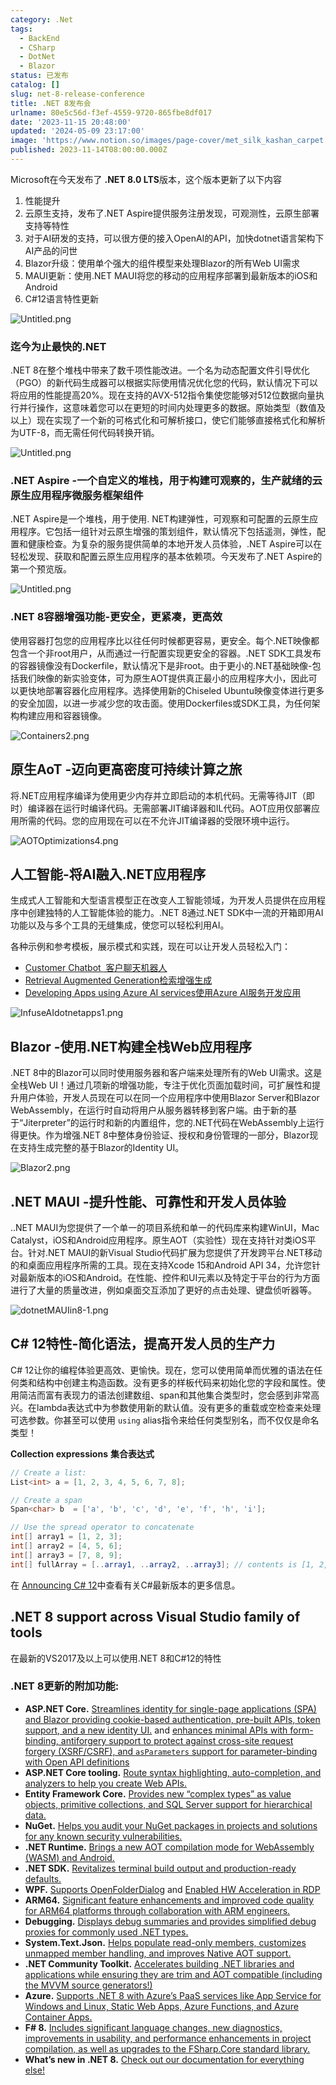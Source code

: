 ```yaml
---
category: .Net
tags:
  - BackEnd
  - CSharp
  - DotNet
  - Blazor
status: 已发布
catalog: []
slug: net-8-release-conference
title: .NET 8发布会
urlname: 80e5c56d-f3ef-4559-9720-865fbe8df017
date: '2023-11-15 20:48:00'
updated: '2024-05-09 23:17:00'
image: 'https://www.notion.so/images/page-cover/met_silk_kashan_carpet.jpg'
published: 2023-11-14T08:00:00.000Z
---
```


Microsoft在今天发布了 **.NET 8.0 LTS**版本，这个版本更新了以下内容

1. 性能提升
2. 云原生支持，发布了.NET Aspire提供服务注册发现，可观测性，云原生部署支持等特性
3. 对于AI研发的支持，可以很方便的接入OpenAI的API，加快dotnet语言架构下AI产品的问世
4. Blazor升级：使用单个强大的组件模型来处理Blazor的所有Web UI需求
5. MAUI更新：使用.NET MAUI将您的移动的应用程序部署到最新版本的iOS和Android
6. C#12语言特性更新

![Untitled.png](https://prod-files-secure.s3.us-west-2.amazonaws.com/5d24fe63-e567-4804-86f9-9fdc62e13082/10cda029-65af-4ea7-b30e-605b2d9e6c57/Untitled.png?X-Amz-Algorithm=AWS4-HMAC-SHA256&X-Amz-Content-Sha256=UNSIGNED-PAYLOAD&X-Amz-Credential=ASIAZI2LB466SSZLKXHC%2F20250227%2Fus-west-2%2Fs3%2Faws4_request&X-Amz-Date=20250227T213441Z&X-Amz-Expires=3600&X-Amz-Security-Token=IQoJb3JpZ2luX2VjEEMaCXVzLXdlc3QtMiJHMEUCIQDHD1ROAHA3%2FFRUeqvCuUXkOst3W1WmnzkZWeeW5InAWAIgImM6tzPa2PiCDCPy3yrdfgc%2BcjxLp8WQzXxb03yet0Mq%2FwMIfBAAGgw2Mzc0MjMxODM4MDUiDM20UHL4RV3%2BTOxBMCrcA5K6zFogtcvNAnUfg11v%2Fn%2Fpr5iHDr0JVDi48EOBqUB2fURHQYaup7aN5I4sptOLFWBJWBxVIWEj%2BVH8x7zMgmwS%2Fyxv5wFkwoay%2BBrP3IKlgDjJgb44V1RM7brPyjiHlefA%2FFYeshSCX4Ffx%2FVVUS9YfkCM29uLWmxG684uALMoYnfxeHPw6dueUSMX8%2BOf2FM4Mk%2FSvkRvYsIhcb%2BKfFc7H%2BqIZKspkrNjovSMmG2DffdJxqZGjPuBICRw2s4LD8uGeibN6EhCbywjzjyjmHJIb20Yi0e4w1kLNuh3B3KKAdVdH%2FQLX%2B3%2F5dIz9wOYaET7tQLdCce2%2FrDsajrV51KgNCZ0yFwgI6wZWj%2BlPBpm67DocGf3muATzY9a7iSPAZC1GSfbDQtWg5A45L8QM%2BuorovamK4mjN41TXYJxSZlMT1%2BqyqvAk4I33rVu3OXT%2B%2Be22tFIkSeZdoczREwJyNsLOHPGQPJhPc4lllvDQJkQwKkh8ZCu1iFYCFTaz3V%2BqBigBFBQNP9dlob9FShTNaaA9Ykw6L9QcmelB87usxPrcBDd6kbMWvEP59YX1WUhKSjynp2ogmtWjIcT2a9NWu7R9mCSHn47OKI%2BQ7Qla8X4WQZ%2B6IW2%2FFuoHdXMOfvgr4GOqUBxZQ8rMoKMHe6SVTKsF4tdf4999rVITr2OHp9ujIcABlJXRHLXMsdRbrXg3XZD1PBGwNBEi4fQNOL1bOJVza3%2BrOwzarUgJLcKa9OtM%2BeBFCPuxaV3MsZ9Ip477vgxN%2BUY0mr5f1wGof9tubXa9VPXOW5RW8UndGfijCtwEgeGdQgaxage6xW6iO3iXWpYfxXzj7Nl4noyiDO5GZqNBWgjoUf74o0&X-Amz-Signature=8d0d8a47e8086ade5af3ce6fb94a587eab977843498146d260a460af5f933d74&X-Amz-SignedHeaders=host&x-id=GetObject)


### **迄今为止最快的.NET**


.NET 8在整个堆栈中带来了数千项性能改进。一个名为动态配置文件引导优化（PGO）的新代码生成器可以根据实际使用情况优化您的代码，默认情况下可以将应用的性能提高20%。现在支持的AVX-512指令集使您能够对512位数据向量执行并行操作，这意味着您可以在更短的时间内处理更多的数据。原始类型（数值及以上）现在实现了一个新的可格式化和可解析接口，使它们能够直接格式化和解析为UTF-8，而无需任何代码转换开销。


![Untitled.png](https://prod-files-secure.s3.us-west-2.amazonaws.com/5d24fe63-e567-4804-86f9-9fdc62e13082/edcbf140-d619-4389-a4a6-f97c113ab9f2/Untitled.png?X-Amz-Algorithm=AWS4-HMAC-SHA256&X-Amz-Content-Sha256=UNSIGNED-PAYLOAD&X-Amz-Credential=ASIAZI2LB466SSZLKXHC%2F20250227%2Fus-west-2%2Fs3%2Faws4_request&X-Amz-Date=20250227T213440Z&X-Amz-Expires=3600&X-Amz-Security-Token=IQoJb3JpZ2luX2VjEEMaCXVzLXdlc3QtMiJHMEUCIQDHD1ROAHA3%2FFRUeqvCuUXkOst3W1WmnzkZWeeW5InAWAIgImM6tzPa2PiCDCPy3yrdfgc%2BcjxLp8WQzXxb03yet0Mq%2FwMIfBAAGgw2Mzc0MjMxODM4MDUiDM20UHL4RV3%2BTOxBMCrcA5K6zFogtcvNAnUfg11v%2Fn%2Fpr5iHDr0JVDi48EOBqUB2fURHQYaup7aN5I4sptOLFWBJWBxVIWEj%2BVH8x7zMgmwS%2Fyxv5wFkwoay%2BBrP3IKlgDjJgb44V1RM7brPyjiHlefA%2FFYeshSCX4Ffx%2FVVUS9YfkCM29uLWmxG684uALMoYnfxeHPw6dueUSMX8%2BOf2FM4Mk%2FSvkRvYsIhcb%2BKfFc7H%2BqIZKspkrNjovSMmG2DffdJxqZGjPuBICRw2s4LD8uGeibN6EhCbywjzjyjmHJIb20Yi0e4w1kLNuh3B3KKAdVdH%2FQLX%2B3%2F5dIz9wOYaET7tQLdCce2%2FrDsajrV51KgNCZ0yFwgI6wZWj%2BlPBpm67DocGf3muATzY9a7iSPAZC1GSfbDQtWg5A45L8QM%2BuorovamK4mjN41TXYJxSZlMT1%2BqyqvAk4I33rVu3OXT%2B%2Be22tFIkSeZdoczREwJyNsLOHPGQPJhPc4lllvDQJkQwKkh8ZCu1iFYCFTaz3V%2BqBigBFBQNP9dlob9FShTNaaA9Ykw6L9QcmelB87usxPrcBDd6kbMWvEP59YX1WUhKSjynp2ogmtWjIcT2a9NWu7R9mCSHn47OKI%2BQ7Qla8X4WQZ%2B6IW2%2FFuoHdXMOfvgr4GOqUBxZQ8rMoKMHe6SVTKsF4tdf4999rVITr2OHp9ujIcABlJXRHLXMsdRbrXg3XZD1PBGwNBEi4fQNOL1bOJVza3%2BrOwzarUgJLcKa9OtM%2BeBFCPuxaV3MsZ9Ip477vgxN%2BUY0mr5f1wGof9tubXa9VPXOW5RW8UndGfijCtwEgeGdQgaxage6xW6iO3iXWpYfxXzj7Nl4noyiDO5GZqNBWgjoUf74o0&X-Amz-Signature=d14dc369ef5dbc34e51e857046c569e634d7cb65cfdf92ac98545316f27e67ba&X-Amz-SignedHeaders=host&x-id=GetObject)


### **.NET Aspire -一个自定义的堆栈，用于构建可观察的，生产就绪的云原生应用程序微服务框架组件**


.NET Aspire是一个堆栈，用于使用. NET构建弹性，可观察和可配置的云原生应用程序。它包括一组针对云原生增强的策划组件，默认情况下包括遥测，弹性，配置和健康检查。为复杂的服务提供简单的本地开发人员体验，.NET Aspire可以在轻松发现、获取和配置云原生应用程序的基本依赖项。今天发布了.NET Aspire的第一个预览版。


![Untitled.png](https://prod-files-secure.s3.us-west-2.amazonaws.com/5d24fe63-e567-4804-86f9-9fdc62e13082/ff6a34d3-ac25-412d-9204-a7263d00528f/Untitled.png?X-Amz-Algorithm=AWS4-HMAC-SHA256&X-Amz-Content-Sha256=UNSIGNED-PAYLOAD&X-Amz-Credential=ASIAZI2LB466SSZLKXHC%2F20250227%2Fus-west-2%2Fs3%2Faws4_request&X-Amz-Date=20250227T213441Z&X-Amz-Expires=3600&X-Amz-Security-Token=IQoJb3JpZ2luX2VjEEMaCXVzLXdlc3QtMiJHMEUCIQDHD1ROAHA3%2FFRUeqvCuUXkOst3W1WmnzkZWeeW5InAWAIgImM6tzPa2PiCDCPy3yrdfgc%2BcjxLp8WQzXxb03yet0Mq%2FwMIfBAAGgw2Mzc0MjMxODM4MDUiDM20UHL4RV3%2BTOxBMCrcA5K6zFogtcvNAnUfg11v%2Fn%2Fpr5iHDr0JVDi48EOBqUB2fURHQYaup7aN5I4sptOLFWBJWBxVIWEj%2BVH8x7zMgmwS%2Fyxv5wFkwoay%2BBrP3IKlgDjJgb44V1RM7brPyjiHlefA%2FFYeshSCX4Ffx%2FVVUS9YfkCM29uLWmxG684uALMoYnfxeHPw6dueUSMX8%2BOf2FM4Mk%2FSvkRvYsIhcb%2BKfFc7H%2BqIZKspkrNjovSMmG2DffdJxqZGjPuBICRw2s4LD8uGeibN6EhCbywjzjyjmHJIb20Yi0e4w1kLNuh3B3KKAdVdH%2FQLX%2B3%2F5dIz9wOYaET7tQLdCce2%2FrDsajrV51KgNCZ0yFwgI6wZWj%2BlPBpm67DocGf3muATzY9a7iSPAZC1GSfbDQtWg5A45L8QM%2BuorovamK4mjN41TXYJxSZlMT1%2BqyqvAk4I33rVu3OXT%2B%2Be22tFIkSeZdoczREwJyNsLOHPGQPJhPc4lllvDQJkQwKkh8ZCu1iFYCFTaz3V%2BqBigBFBQNP9dlob9FShTNaaA9Ykw6L9QcmelB87usxPrcBDd6kbMWvEP59YX1WUhKSjynp2ogmtWjIcT2a9NWu7R9mCSHn47OKI%2BQ7Qla8X4WQZ%2B6IW2%2FFuoHdXMOfvgr4GOqUBxZQ8rMoKMHe6SVTKsF4tdf4999rVITr2OHp9ujIcABlJXRHLXMsdRbrXg3XZD1PBGwNBEi4fQNOL1bOJVza3%2BrOwzarUgJLcKa9OtM%2BeBFCPuxaV3MsZ9Ip477vgxN%2BUY0mr5f1wGof9tubXa9VPXOW5RW8UndGfijCtwEgeGdQgaxage6xW6iO3iXWpYfxXzj7Nl4noyiDO5GZqNBWgjoUf74o0&X-Amz-Signature=6fd7462fef8442e3da6cc860d15a7da1b32fe01465a8bb3728cfe5089a4e284f&X-Amz-SignedHeaders=host&x-id=GetObject)


### **.NET 8容器增强功能-更安全，更紧凑，更高效**


使用容器打包您的应用程序比以往任何时候都更容易，更安全。每个.NET映像都包含一个非root用户，从而通过一行配置实现更安全的容器。.NET SDK工具发布的容器镜像没有Dockerfile，默认情况下是非root。由于更小的.NET基础映像-包括我们映像的新实验变体，可为原生AOT提供真正最小的应用程序大小，因此可以更快地部署容器化应用程序。选择使用新的Chiseled Ubuntu映像变体进行更多的安全加固，以进一步减少您的攻击面。使用Dockerfiles或SDK工具，为任何架构构建应用和容器镜像。


![Containers2.png](https://devblogs.microsoft.com/dotnet/wp-content/uploads/sites/10/2023/11/Containers2.png)


## 原生AoT -迈向更高密度可持续计算之旅


将.NET应用程序编译为使用更少内存并立即启动的本机代码。无需等待JIT（即时）编译器在运行时编译代码。无需部署JIT编译器和IL代码。AOT应用仅部署应用所需的代码。您的应用现在可以在不允许JIT编译器的受限环境中运行。


![AOTOptimizations4.png](https://devblogs.microsoft.com/dotnet/wp-content/uploads/sites/10/2023/11/AOTOptimizations4.png)


## 人工智能-将AI融入.NET应用程序


生成式人工智能和大型语言模型正在改变人工智能领域，为开发人员提供在应用程序中创建独特的人工智能体验的能力。.NET 8通过.NET SDK中一流的开箱即用AI功能以及与多个工具的无缝集成，使您可以轻松利用AI。


各种示例和参考模板，展示模式和实践，现在可以让开发人员轻松入门：

- [Customer Chatbot](https://github.com/dotnet/eShop)[ ](https://github.com/dotnet/eShop)[ 客户聊天机器人](https://github.com/dotnet/eShop)
- [Retrieval Augmented Generation](https://github.com/Azure-Samples/azure-search-openai-demo-csharp)[检索增强生成](https://github.com/Azure-Samples/azure-search-openai-demo-csharp)
- [Developing Apps using Azure AI services](https://devblogs.microsoft.com/dotnet/demystifying-retrieval-augmented-generation-with-dotnet/)[使用Azure AI服务开发应用](https://devblogs.microsoft.com/dotnet/demystifying-retrieval-augmented-generation-with-dotnet/)

![InfuseAIdotnetapps1.png](https://devblogs.microsoft.com/dotnet/wp-content/uploads/sites/10/2023/11/InfuseAIdotnetapps1.png)


## Blazor -使用.NET构建全栈Web应用程序


.NET 8中的Blazor可以同时使用服务器和客户端来处理所有的Web UI需求。这是全栈Web UI！通过几项新的增强功能，专注于优化页面加载时间，可扩展性和提升用户体验，开发人员现在可以在同一个应用程序中使用Blazor Server和Blazor WebAssembly，在运行时自动将用户从服务器转移到客户端。由于新的基于“Jiterpreter”的运行时和新的内置组件，您的.NET代码在WebAssembly上运行得更快。作为增强.NET 8中整体身份验证、授权和身份管理的一部分，Blazor现在支持生成完整的基于Blazor的Identity UI。


![Blazor2.png](https://devblogs.microsoft.com/dotnet/wp-content/uploads/sites/10/2023/11/Blazor2.png)


## .NET MAUI -提升性能、可靠性和开发人员体验


..NET MAUI为您提供了一个单一的项目系统和单一的代码库来构建WinUI，Mac Catalyst，iOS和Android应用程序。原生AOT（实验性）现在支持针对类iOS平台。针对.NET MAUI的新Visual Studio代码扩展为您提供了开发跨平台.NET移动的和桌面应用程序所需的工具。现在支持Xcode 15和Android API 34，允许您针对最新版本的iOS和Android。在性能、控件和UI元素以及特定于平台的行为方面进行了大量的质量改进，例如桌面交互添加了更好的点击处理、键盘侦听器等。


![dotnetMAUIin8-1.png](https://devblogs.microsoft.com/dotnet/wp-content/uploads/sites/10/2023/11/dotnetMAUIin8-1.png)


## C# 12特性-简化语法，提高开发人员的生产力


C# 12让你的编程体验更高效、更愉快。现在，您可以使用简单而优雅的语法在任何类和结构中创建主构造函数。没有更多的样板代码来初始化您的字段和属性。使用简洁而富有表现力的语法创建数组、span和其他集合类型时，您会感到非常高兴。在lambda表达式中为参数使用新的默认值。没有更多的重载或空检查来处理可选参数。你甚至可以使用 `using` alias指令来给任何类型别名，而不仅仅是命名类型！


**Collection expressions** **集合表达式**


```c#
// Create a list:
List<int> a = [1, 2, 3, 4, 5, 6, 7, 8];

// Create a span
Span<char> b  = ['a', 'b', 'c', 'd', 'e', 'f', 'h', 'i'];

// Use the spread operator to concatenate
int[] array1 = [1, 2, 3];
int[] array2 = [4, 5, 6];
int[] array3 = [7, 8, 9];
int[] fullArray = [..array1, ..array2, ..array3]; // contents is [1, 2, 3, 4, 5, 6, 7, 8, 9]
```


在 [Announcing C# 12](https://devblogs.microsoft.com/dotnet/announcing-csharp-12)中查看有关C#最新版本的更多信息。


## .NET 8 support across Visual Studio family of tools


在最新的VS2017及以上可以使用.NET 8和C#12的特性


### .NET 8更新的附加功能:

- **ASP.NET Core.** [Streamlines identity for single-page applications (SPA) and Blazor providing cookie-based authentication, pre-built APIs, token support, and a new identity UI.](https://devblogs.microsoft.com/dotnet/whats-new-with-identity-in-dotnet-8/) and [enhances minimal APIs with form-binding, antiforgery support to protect against cross-site request forgery (XSRF/CSRF), and ](https://learn.microsoft.com/aspnet/core/release-notes/aspnetcore-8.0#minimal-apis)[`asParameters`](https://learn.microsoft.com/aspnet/core/release-notes/aspnetcore-8.0#minimal-apis)[ support for parameter-binding with Open API definitions](https://learn.microsoft.com/aspnet/core/release-notes/aspnetcore-8.0#minimal-apis)
- **ASP.NET Core tooling.** [Route syntax highlighting, auto-completion, and analyzers to help you create Web APIs.](https://devblogs.microsoft.com/dotnet/aspnet-core-route-tooling-dotnet-8/)
- **Entity Framework Core.** [Provides new “complex types” as value objects, primitive collections, and SQL Server support for hierarchical data.](https://devblogs.microsoft.com/dotnet/announcing-ef8-rc2/)
- **NuGet.** [Helps you audit your NuGet packages in projects and solutions for any known security vulnerabilities.](https://learn.microsoft.com/nuget/concepts/auditing-packages)
- **.NET Runtime.** [Brings a new AOT compilation mode for WebAssembly (WASM) and Android.](https://devblogs.microsoft.com/dotnet/announcing-dotnet-8-rc1/#androidstripilafteraot-mode-on-android)
- **.NET SDK.** [Revitalizes terminal build output and production-ready defaults.](https://learn.microsoft.com/dotnet/core/whats-new/dotnet-8#net-sdk)
- **WPF.** [Supports OpenFolderDialog](https://devblogs.microsoft.com/dotnet/wpf-file-dialog-improvements-in-dotnet-8/) and [Enabled HW Acceleration in RDP](https://devblogs.microsoft.com/dotnet/announcing-dotnet-8-rc1/#wpf-hardware-acceleration-in-rdp)
- **ARM64.** [Significant feature enhancements and improved code quality for ARM64 platforms through collaboration with ARM engineers.](https://devblogs.microsoft.com/dotnet/this-arm64-performance-in-dotnet-8/)
- **Debugging.** [Displays debug summaries and provides simplified debug proxies for commonly used .NET types.](https://devblogs.microsoft.com/dotnet/debugging-enhancements-in-dotnet-8/)
- **System.Text.Json.** [Helps populate read-only members, customizes unmapped member handling, and improves Native AOT support.](https://devblogs.microsoft.com/dotnet/system-text-json-in-dotnet-8/)
- **.NET Community Toolkit.** [Accelerates building .NET libraries and applications while ensuring they are trim and AOT compatible (including the MVVM source generators!)](https://devblogs.microsoft.com/dotnet/announcing-the-dotnet-community-toolkit-821/)
- **Azure.** [Supports .NET 8 with Azure’s PaaS services like App Service for Windows and Linux, Static Web Apps, Azure Functions, and Azure Container Apps.](https://aka.ms/appservice-dotnet8)
- **F# 8.** [Includes significant language changes, new diagnostics, improvements in usability, and performance enhancements in project compilation, as well as upgrades to the FSharp.Core standard library.](https://devblogs.microsoft.com/dotnet/announcing-fsharp-8/)
- **What’s new in .NET 8.** [Check out our documentation for everything else!](https://learn.microsoft.com/dotnet/core/whats-new/dotnet-8)
